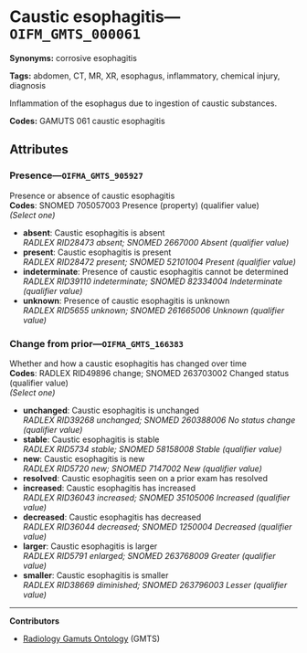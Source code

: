 # Caustic esophagitis—`OIFM_GMTS_000061`

**Synonyms:** corrosive esophagitis

**Tags:** abdomen, CT, MR, XR, esophagus, inflammatory, chemical injury, diagnosis

Inflammation of the esophagus due to ingestion of caustic substances.

**Codes:** GAMUTS 061 caustic esophagitis

## Attributes

### Presence—`OIFMA_GMTS_905927`

Presence or absence of caustic esophagitis  
**Codes**: SNOMED 705057003 Presence (property) (qualifier value)  
*(Select one)*

- **absent**: Caustic esophagitis is absent  
_RADLEX RID28473 absent; SNOMED 2667000 Absent (qualifier value)_
- **present**: Caustic esophagitis is present  
_RADLEX RID28472 present; SNOMED 52101004 Present (qualifier value)_
- **indeterminate**: Presence of caustic esophagitis cannot be determined  
_RADLEX RID39110 indeterminate; SNOMED 82334004 Indeterminate (qualifier value)_
- **unknown**: Presence of caustic esophagitis is unknown  
_RADLEX RID5655 unknown; SNOMED 261665006 Unknown (qualifier value)_

### Change from prior—`OIFMA_GMTS_166383`

Whether and how a caustic esophagitis has changed over time  
**Codes**: RADLEX RID49896 change; SNOMED 263703002 Changed status (qualifier value)  
*(Select one)*

- **unchanged**: Caustic esophagitis is unchanged  
_RADLEX RID39268 unchanged; SNOMED 260388006 No status change (qualifier value)_
- **stable**: Caustic esophagitis is stable  
_RADLEX RID5734 stable; SNOMED 58158008 Stable (qualifier value)_
- **new**: Caustic esophagitis is new  
_RADLEX RID5720 new; SNOMED 7147002 New (qualifier value)_
- **resolved**: Caustic esophagitis seen on a prior exam has resolved  
- **increased**: Caustic esophagitis has increased  
_RADLEX RID36043 increased; SNOMED 35105006 Increased (qualifier value)_
- **decreased**: Caustic esophagitis has decreased  
_RADLEX RID36044 decreased; SNOMED 1250004 Decreased (qualifier value)_
- **larger**: Caustic esophagitis is larger  
_RADLEX RID5791 enlarged; SNOMED 263768009 Greater (qualifier value)_
- **smaller**: Caustic esophagitis is smaller  
_RADLEX RID38669 diminished; SNOMED 263796003 Lesser (qualifier value)_

---

**Contributors**

- [Radiology Gamuts Ontology](https://gamuts.net/) (GMTS)